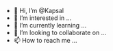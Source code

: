 - 👋 Hi, I’m @Kapsal
- 👀 I’m interested in ...
- 🌱 I’m currently learning ...
- 💞️ I’m looking to collaborate on ...
- 📫 How to reach me ...

<!---
Kapsal/Kapsal is a ✨ special ✨ repository because its `README.md` (this file) appears on your GitHub profile.
You can click the Preview link to take a look at your changes.
--->
